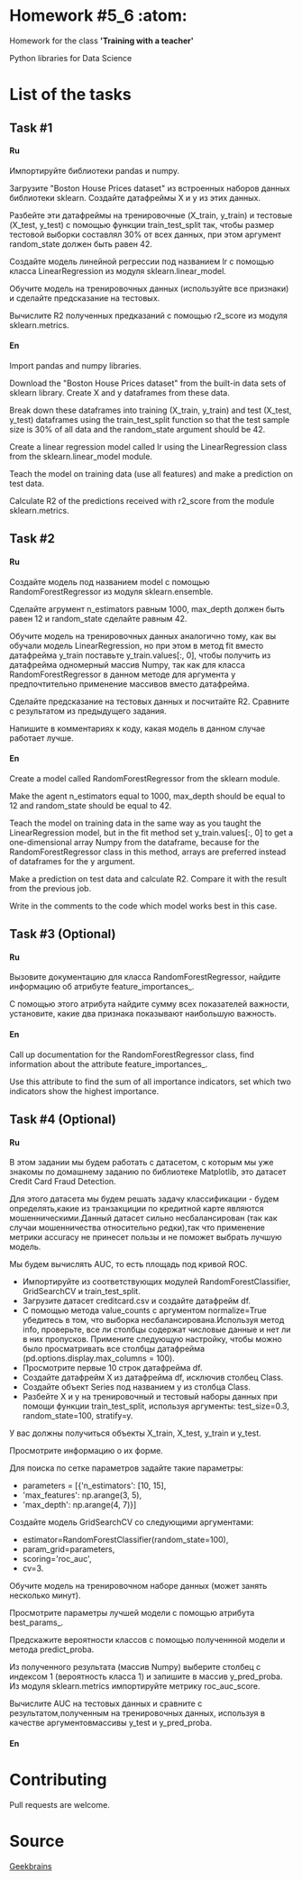# Homework #5_6 :atom:

Homework for the class **'Training with a teacher'**

Python libraries for Data Science

# List of the tasks

## Task #1

#### Ru

Импортируйте библиотеки pandas и numpy.

Загрузите "Boston House Prices dataset" из встроенных наборов данных библиотеки sklearn. Создайте датафреймы X и y из этих данных.

Разбейте эти датафреймы на тренировочные (X_train, y_train) и тестовые (X_test, y_test) с помощью функции train_test_split так, чтобы размер тестовой выборки
составлял 30% от всех данных, при этом аргумент random_state должен быть равен 42.

Создайте модель линейной регрессии под названием lr с помощью класса LinearRegression из модуля sklearn.linear_model.

Обучите модель на тренировочных данных (используйте все признаки) и сделайте предсказание на тестовых.

Вычислите R2 полученных предказаний с помощью r2_score из модуля sklearn.metrics.

#### En

Import pandas and numpy libraries.

Download the "Boston House Prices dataset" from the built-in data sets of sklearn library. Create X and y dataframes from these data.

Break down these dataframes into training (X_train, y_train) and test (X_test, y_test) dataframes using the train_test_split function so that the test sample size is 30% of all data and the random_state argument should be 42.

Create a linear regression model called lr using the LinearRegression class from the sklearn.linear_model module.

Teach the model on training data (use all features) and make a prediction on test data.

Calculate R2 of the predictions received with r2_score from the module sklearn.metrics.

## Task #2

#### Ru

Создайте модель под названием model с помощью RandomForestRegressor из модуля sklearn.ensemble.

Сделайте агрумент n_estimators равным 1000, max_depth должен быть равен 12 и random_state сделайте равным 42.

Обучите модель на тренировочных данных аналогично тому, как вы обучали модель LinearRegression, но при этом в метод fit вместо датафрейма y_train поставьте y_train.values[:, 0], чтобы получить из датафрейма одномерный массив Numpy, так как для класса RandomForestRegressor в данном методе для аргумента y предпочтительно применение массивов вместо датафрейма.

Сделайте предсказание на тестовых данных и посчитайте R2. Сравните с результатом из предыдущего задания.

Напишите в комментариях к коду, какая модель в данном случае работает лучше.

#### En

Create a model called RandomForestRegressor from the sklearn module.

Make the agent n_estimators equal to 1000, max_depth should be equal to 12 and random_state should be equal to 42.

Teach the model on training data in the same way as you taught the LinearRegression model, but in the fit method set y_train.values[:, 0] to get a one-dimensional array Numpy from the dataframe, because for the RandomForestRegressor class in this method, arrays are preferred instead of dataframes for the y argument.

Make a prediction on test data and calculate R2. Compare it with the result from the previous job.

Write in the comments to the code which model works best in this case.

## Task #3 (Optional)

#### Ru

Вызовите документацию для класса RandomForestRegressor, найдите информацию об атрибуте feature_importances_.

С помощью этого атрибута найдите сумму всех показателей важности, установите, какие два признака показывают наибольшую важность.

#### En

Call up documentation for the RandomForestRegressor class, find information about the attribute feature_importances_.

Use this attribute to find the sum of all importance indicators, set which two indicators show the highest importance.

## Task #4 (Optional)

#### Ru

В этом задании мы будем работать с датасетом, с которым мы уже знакомы по домашнему заданию по библиотеке Matplotlib, это датасет Credit Card Fraud Detection.

Для этого датасета мы будем решать задачу классификации - будем определять,какие из транзакциции по кредитной карте являются мошенническими.Данный датасет сильно несбалансирован (так как случаи мошенничества относительно редки),так что применение метрики accuracy не принесет пользы и не поможет выбрать лучшую модель.

Мы будем вычислять AUC, то есть площадь под кривой ROC.

- Импортируйте из соответствующих модулей RandomForestClassifier, GridSearchCV и train_test_split.
- Загрузите датасет creditcard.csv и создайте датафрейм df.
- С помощью метода value_counts с аргументом normalize=True убедитесь в том, что выборка несбалансирована.Используя метод info, проверьте, все ли столбцы содержат числовые данные и нет ли в них пропусков. Примените следующую настройку, чтобы можно было просматривать все столбцы датафрейма (pd.options.display.max_columns = 100).
- Просмотрите первые 10 строк датафрейма df.
- Создайте датафрейм X из датафрейма df, исключив столбец Class.
- Создайте объект Series под названием y из столбца Class.
- Разбейте X и y на тренировочный и тестовый наборы данных при помощи функции train_test_split, используя аргументы: test_size=0.3, random_state=100, stratify=y.

У вас должны получиться объекты X_train, X_test, y_train и y_test.

Просмотрите информацию о их форме.

Для поиска по сетке параметров задайте такие параметры:
  - parameters = [{'n_estimators': [10, 15],
  - 'max_features': np.arange(3, 5),
  - 'max_depth': np.arange(4, 7)}]

Создайте модель GridSearchCV со следующими аргументами:
- estimator=RandomForestClassifier(random_state=100),
- param_grid=parameters,
- scoring='roc_auc',
- cv=3.

Обучите модель на тренировочном наборе данных (может занять несколько минут).

Просмотрите параметры лучшей модели с помощью атрибута best_params_.

Предскажите вероятности классов с помощью полученнной модели и метода predict_proba.

Из полученного результата (массив Numpy) выберите столбец с индексом 1 (вероятность класса 1) и запишите в массив y_pred_proba. 
Из модуля sklearn.metrics импортируйте метрику roc_auc_score.

Вычислите AUC на тестовых данных и сравните с результатом,полученным на тренировочных данных, используя в качестве аргументовмассивы y_test и y_pred_proba.

#### En



# Contributing

Pull requests are welcome.

# Source

[Geekbrains](https://geekbrains.ru)
